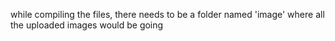 while compiling the files, there needs to be a folder named 'image' where all the uploaded images would be going
